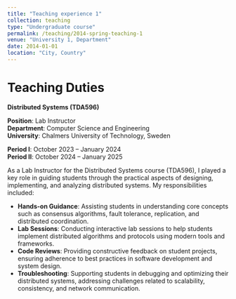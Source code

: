 ```yaml
---
title: "Teaching experience 1"
collection: teaching
type: "Undergraduate course"
permalink: /teaching/2014-spring-teaching-1
venue: "University 1, Department"
date: 2014-01-01
location: "City, Country"
---
```


**Teaching Duties**
======

**Distributed Systems (TDA596)**

**Position**: Lab Instructor  
**Department**: Computer Science and Engineering  
**University**: Chalmers University of Technology, Sweden  

**Period I**: October 2023 – January 2024   
**Period II**: October 2024 – January 2025  

As a Lab Instructor for the Distributed Systems course (TDA596), I played a key role in guiding students through the practical aspects of designing, implementing, and analyzing distributed systems. My responsibilities included:

- **Hands-on Guidance**: Assisting students in understanding core concepts such as consensus algorithms, fault tolerance, replication, and distributed coordination.
- **Lab Sessions**: Conducting interactive lab sessions to help students implement distributed algorithms and protocols using modern tools and frameworks.
- **Code Reviews**: Providing constructive feedback on student projects, ensuring adherence to best practices in software development and system design.
- **Troubleshooting**: Supporting students in debugging and optimizing their distributed systems, addressing challenges related to scalability, consistency, and network communication.


